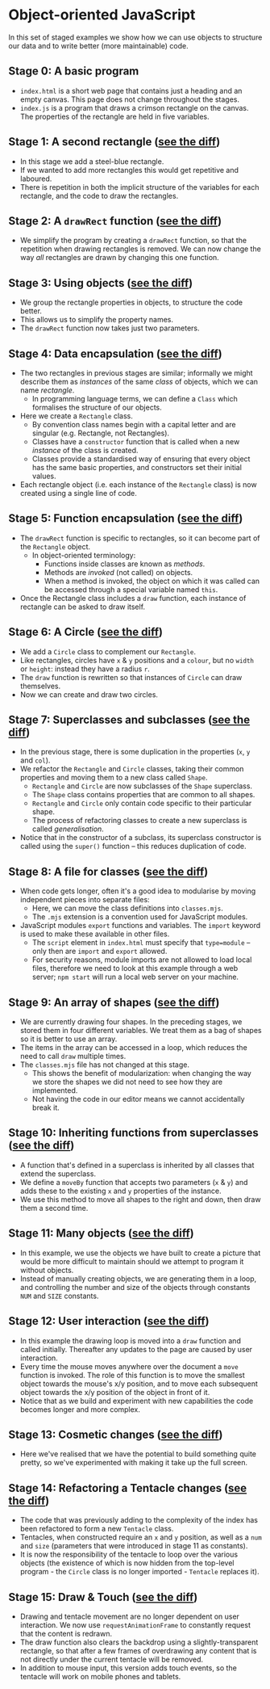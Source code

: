 # Object-oriented JavaScript

In this set of staged examples we show how we can use objects to structure our data and to write better (more maintainable) code.

## Stage 0: A basic program

* `index.html` is a short web page that contains just a heading and an empty canvas.  This page does not change throughout the stages.
* `index.js` is a program that draws a crimson rectangle on the canvas.  The properties of the rectangle are held in five variables.

## Stage 1: A second rectangle ([see the diff](https://github.com/portsoc/ws_objects1/commit/stage-1))
* In this stage we add a steel-blue rectangle.
* If we wanted to add more rectangles this would get repetitive and laboured.
* There is repetition in both the implicit structure of the variables for each rectangle, and the code to draw the rectangles.

## Stage 2: A `drawRect` function ([see the diff](https://github.com/portsoc/ws_objects1/commit/stage-2))

* We simplify the program by creating a `drawRect` function, so that the repetition when drawing rectangles is removed.  We can now change the way _all_ rectangles are drawn by changing this one function.

## Stage 3: Using objects ([see the diff](https://github.com/portsoc/ws_objects1/commit/stage-3))

* We group the rectangle properties in objects, to structure the code better.
* This allows us to simplify the property names.
* The `drawRect` function now takes just two parameters.

## Stage 4: Data encapsulation ([see the diff](https://github.com/portsoc/ws_objects1/commit/stage-4))

* The two rectangles in previous stages are similar; informally we might describe them as _instances_ of the same _class_ of objects, which we can name _rectangle_.
  * In programming language terms, we can define a `Class` which formalises the structure of our objects.
* Here we create a `Rectangle` class.
  * By convention class names begin with a capital letter and are singular (e.g. Rectangle, not Rectangles).
  * Classes have a `constructor` function that is called when a new _instance_ of the class is created.
  * Classes provide a standardised way of ensuring that every object has the same basic properties, and constructors set their initial values.
* Each rectangle object (i.e. each instance of the `Rectangle` class) is now created using a single line of code.

## Stage 5: Function encapsulation ([see the diff](https://github.com/portsoc/ws_objects1/commit/stage-5))

* The `drawRect` function is specific to rectangles, so it can become part of the `Rectangle` object.
  * In object-oriented terminology:
    * Functions inside classes are known as _methods_.
    * Methods are _invoked_ (not called) on objects.
    * When a method is invoked, the object on which it was called can be accessed through a special variable named `this`.
* Once the Rectangle class includes a `draw` function, each instance of rectangle can be asked to draw itself.

## Stage 6: A Circle ([see the diff](https://github.com/portsoc/ws_objects1/commit/stage-6))

* We add a `Circle` class to complement our `Rectangle`.
* Like rectangles, circles have `x` & `y` positions and a `colour`, but no `width` or `height`: instead they have a radius `r`.
* The `draw` function is rewritten so that instances of `Circle` can draw themselves.
* Now we can create and draw two circles.

## Stage 7: Superclasses and subclasses ([see the diff](https://github.com/portsoc/ws_objects1/commit/stage-7))

* In the previous stage, there is some duplication in the properties (`x`, `y` and `col`).
* We refactor the `Rectangle` and `Circle` classes, taking their common properties and moving them to a new class called `Shape`.
  * `Rectangle` and `Circle` are now subclasses of the `Shape` superclass.
  * The `Shape` class contains properties that are common to all shapes.
  * `Rectangle` and `Circle` only contain code specific to their particular shape.
  * The process of refactoring classes to create a new superclass is called _generalisation_.
* Notice that in the constructor of a subclass, its superclass constructor is called using the `super()` function – this reduces duplication of code.

## Stage 8: A file for classes ([see the diff](https://github.com/portsoc/ws_objects1/commit/stage-8))

* When code gets longer, often it's a good idea to modularise by moving independent pieces into separate files:
  * Here, we can move the class definitions into `classes.mjs`.
  * The `.mjs` extension is a convention used for JavaScript modules.
* JavaScript modules `export` functions and variables.  The `import` keyword is used to make these available in other files.
  * The `script` element in `index.html` must specify that `type=module` – only then are `import` and `export` allowed.
  * For security reasons, module imports are not allowed to load local files, therefore we need to look at this example through a web server; `npm start` will run a local web server on your machine.

## Stage 9: An array of shapes ([see the diff](https://github.com/portsoc/ws_objects1/commit/stage-9))

* We are currently drawing four shapes. In the preceding stages, we stored them in four different variables. We treat them as a bag of shapes so it is better to use an array.
* The items in the array can be accessed in a loop, which reduces the need to call `draw` multiple times.
* The `classes.mjs` file has not changed at this stage.
  * This shows the benefit of modularization: when changing the way we store the shapes we did not need to see how they are implemented.
  * Not having the code in our editor means we cannot accidentally break it.

## Stage 10: Inheriting functions from superclasses ([see the diff](https://github.com/portsoc/ws_objects1/commit/stage-10))

* A function that's defined in a superclass is inherited by all classes that extend the superclass.
* We define a `moveBy` function that accepts two parameters (`x` & `y`) and adds these to the existing `x` and `y` properties of the instance.
* We use this method to move all shapes to the right and down, then draw them a second time.

## Stage 11: Many objects ([see the diff](https://github.com/portsoc/ws_objects1/commit/stage-11))

* In this example, we use the objects we have built to create a picture that would be more difficult to maintain should we attempt to program it without objects.
* Instead of manually creating objects, we are generating them in a loop, and controlling the number and size of the objects through constants `NUM` and `SIZE` constants.

## Stage 12: User interaction ([see the diff](https://github.com/portsoc/ws_objects1/commit/stage-12))

* In this example the drawing loop is moved into a `draw` function and called initially.  Thereafter any updates to the page are caused by user interaction.
* Every time the mouse moves anywhere over the document a `move` function is invoked.  The role of this function is to move the smallest object towards the mouse's x/y position, and to move each subsequent object towards the x/y position of the object in front of it.
* Notice that as we build and experiment with new capabilities the code becomes longer and more complex.

## Stage 13: Cosmetic changes ([see the diff](https://github.com/portsoc/ws_objects1/commit/stage-13))

* Here we've realised that we have the potential to build something quite pretty, so we've experimented with making it take up the full screen.

## Stage 14: Refactoring a Tentacle changes ([see the diff](https://github.com/portsoc/ws_objects1/commit/stage-14))

* The code that was previously adding to the complexity of the index has been refactored to form a new `Tentacle` class.
* Tentacles, when constructed require an `x` and `y` position, as well as a `num` and `size` (parameters that were introduced in stage 11 as constants).
* It is now the responsibility of the tentacle to loop over the various objects (the existence of which is now hidden from the top-level program - the `Circle` class is no longer imported - `Tentacle` replaces it).

## Stage 15: Draw & Touch ([see the diff](https://github.com/portsoc/ws_objects1/commit/stage-15))

* Drawing and tentacle movement are no longer dependent on user interaction.  We now use `requestAnimationFrame` to constantly request that the content is redrawn.
* The draw function also clears the backdrop using a slightly-transparent rectangle, so that after a few frames of overdrawing any content that is not directly under the current tentacle will be removed.
* In addition to mouse input, this version adds touch events, so the tentacle will work on mobile phones and tablets.

